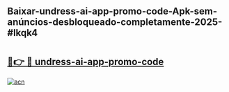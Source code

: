## Baixar-undress-ai-app-promo-code-Apk-sem-anúncios-desbloqueado-completamente-2025-#lkqk4

# <h2><a href="https://ainizakaria.my?title=undress-ai-app-promo-code&ref=22M">🔗👉 🔴 undress-ai-app-promo-code</a></h2>

[![acn](https://github.com/user-attachments/assets/0f9c940e-d8b0-45ae-aac7-cd30a18b3e1c)](https://ainizakaria.my?title=undress-ai-app-promo-code&ref=22M)

